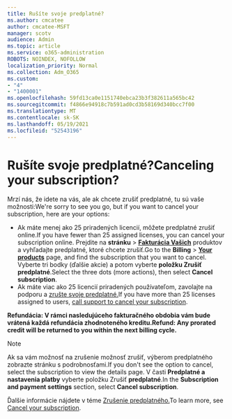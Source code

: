 ```yaml
---
title: Rušíte svoje predplatné?
ms.author: cmcatee
author: cmcatee-MSFT
manager: scotv
audience: Admin
ms.topic: article
ms.service: o365-administration
ROBOTS: NOINDEX, NOFOLLOW
localization_priority: Normal
ms.collection: Adm_O365
ms.custom:
- "4"
- "1400001"
ms.openlocfilehash: 59fd13ca0e1151740ebca23b3f382611a565bc42
ms.sourcegitcommit: f4866e94918c7b591ad0cd3b58169d340bcc7f00
ms.translationtype: MT
ms.contentlocale: sk-SK
ms.lasthandoff: 05/19/2021
ms.locfileid: "52543196"
---
```

# <a name="canceling-your-subscription"></a><span data-ttu-id="5ae04-102">Rušíte svoje predplatné?</span><span class="sxs-lookup"><span data-stu-id="5ae04-102">Canceling your subscription?</span></span>

<span data-ttu-id="5ae04-103">Mrzí nás, že idete na vás, ale ak chcete zrušiť predplatné, tu sú vaše možnosti:</span><span class="sxs-lookup"><span data-stu-id="5ae04-103">We're sorry to see you go, but if you want to cancel your subscription, here are your options:</span></span>
  
- <span data-ttu-id="5ae04-104">Ak máte menej ako 25 priradených licencií, môžete predplatné zrušiť online.</span><span class="sxs-lookup"><span data-stu-id="5ae04-104">If you have fewer than 25 assigned licenses, you can cancel your subscription online.</span></span> <span data-ttu-id="5ae04-105">Prejdite na **stránku** \> **[Fakturácia Vašich](https://go.microsoft.com/fwlink/p/?linkid=842054)** produktov a vyhľadajte predplatné, ktoré chcete zrušiť.</span><span class="sxs-lookup"><span data-stu-id="5ae04-105">Go to the **Billing** \> **[Your products](https://go.microsoft.com/fwlink/p/?linkid=842054)** page, and find the subscription that you want to cancel.</span></span> <span data-ttu-id="5ae04-106">Vyberte tri bodky (ďalšie akcie) a potom vyberte **položku Zrušiť predplatné**.</span><span class="sxs-lookup"><span data-stu-id="5ae04-106">Select the three dots (more actions), then select **Cancel subscription**.</span></span>
- <span data-ttu-id="5ae04-107">Ak máte viac ako 25 licencií priradených používateľom, zavolajte na podporu a [zrušte svoje predplatné.](https://go.microsoft.com/fwlink/p/?linkid=518322)</span><span class="sxs-lookup"><span data-stu-id="5ae04-107">If you have more than 25 licenses assigned to users, [call support to cancel your subscription](https://go.microsoft.com/fwlink/p/?linkid=518322).</span></span>
  
<span data-ttu-id="5ae04-108">**Refundácia: V rámci nasledujúceho fakturačného obdobia vám bude vrátená každá refundácia zhodnoteného kreditu.**</span><span class="sxs-lookup"><span data-stu-id="5ae04-108">**Refund: Any prorated credit will be returned to you within the next billing cycle.**</span></span>

> [!NOTE]
> <span data-ttu-id="5ae04-109">Ak sa vám možnosť na zrušenie možnosť zrušiť, výberom predplatného zobrazte stránku s podrobnosťami.</span><span class="sxs-lookup"><span data-stu-id="5ae04-109">If you don't see the option to cancel, select the subscription to view the details page.</span></span> <span data-ttu-id="5ae04-110">V časti **Predplatné a nastavenia platby** vyberte položku Zrušiť **predplatné**.</span><span class="sxs-lookup"><span data-stu-id="5ae04-110">In the **Subscription and payment settings** section, select **Cancel subscription**.</span></span>

<span data-ttu-id="5ae04-111">Ďalšie informácie nájdete v téme [Zrušenie predplatného.](/microsoft-365/commerce/subscriptions/cancel-your-subscription)</span><span class="sxs-lookup"><span data-stu-id="5ae04-111">To learn more, see [Cancel your subscription](/microsoft-365/commerce/subscriptions/cancel-your-subscription).</span></span>
